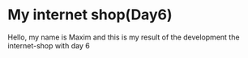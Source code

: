 # My internet shop(Day6)

Hello, my name is Maxim and this is my result of the development the internet-shop with day 6
